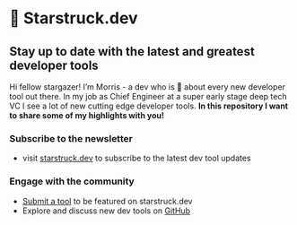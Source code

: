 # 🤩 Starstruck.dev
## Stay up to date with the latest and greatest developer tools

Hi fellow stargazer! I’m Morris - a dev who is 🤩 about every new developer tool out there. In my job as Chief Engineer at a super early stage deep tech VC I see a lot of new cutting edge developer tools. **In this repository I want to share some of my highlights with you!**
### Subscribe to the newsletter
- visit [starstruck.dev](https://starstruck.dev) to subscribe to the latest dev tool updates
### Engage with the community
- [Submit a tool](https://github.com/morrisclay/starstruck.dev/issues/new/choose) to be featured on starstruck.dev
- Explore and discuss new dev tools on [GitHub](https://github.com/morrisclay/starstruck.dev/discussions)
